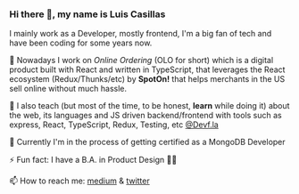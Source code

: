 ### Hi there 👋, my name is Luis Casillas

I mainly work as a Developer, mostly frontend, I'm a big fan of tech and have been coding for some years now. 

🔭 Nowadays I work on _Online Ordering_ (OLO for short) which is a digital product built with React and written in TypeScript, that leverages the React ecosystem (Redux/Thunks/etc) by **SpotOn!** that helps merchants in the US sell online without much hassle. 

🧮 I also teach (but most of the time, to be honest, **learn** while doing it) about the web, its languages and JS driven backend/frontend with tools such as express, React, TypeScript, Redux, Testing, etc [@Devf.la](https://github.com/devfmx) 
  
🌱 Currently I'm in the process of getting certified as a MongoDB Developer

⚡ Fun fact: I have a B.A. in Product Design 🏴‍☠️

📫 How to reach me: [medium](https://medium.com/@luiscasillas) & [twitter](https://twitter.com/luistisismo)


<!--
**casillasluisn12/casillasluisn12** is a ✨ _special_ ✨ repository because its `README.md` (this file) appears on your GitHub profile.

Here are some ideas to get you started:

- 🔭 I’m currently working on ...
- 🌱 I’m currently learning ...
- 👯 I’m looking to collaborate on ...
- 🤔 I’m looking for help with ...
- 💬 Ask me about ...
- 📫 How to reach me: ...
- 😄 Pronouns: ...
- ⚡ Fun fact: ...
-->
